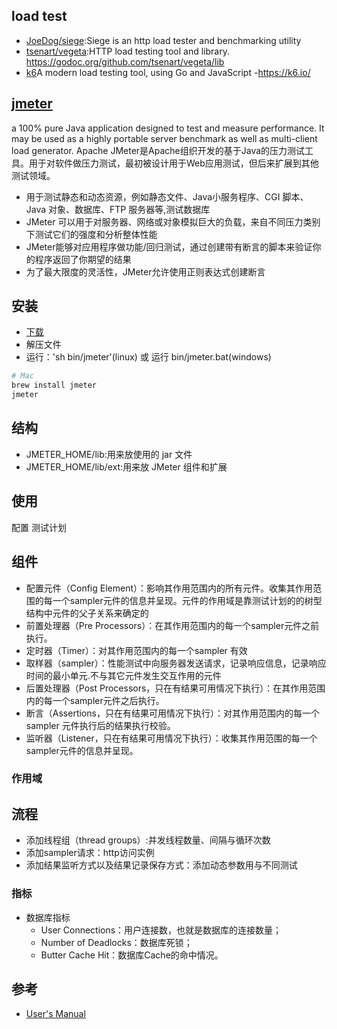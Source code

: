 ## load test

* [JoeDog/siege](https://github.com/JoeDog/siege):Siege is an http load tester and benchmarking utility
* [tsenart/vegeta](https://github.com/tsenart/vegeta):HTTP load testing tool and library. https://godoc.org/github.com/tsenart/vegeta/lib
* [k6](https://github.com/loadimpact/k6)A modern load testing tool, using Go and JavaScript -https://k6.io/

## [jmeter](https://github.com/apache/jmeter)

a 100% pure Java application designed to test and measure performance. It may be used as a highly portable server benchmark as well as multi-client load generator. Apache JMeter是Apache组织开发的基于Java的压力测试工具。用于对软件做压力测试，最初被设计用于Web应用测试，但后来扩展到其他测试领域。

* 用于测试静态和动态资源，例如静态文件、Java小服务程序、CGI 脚本、Java 对象、数据库、FTP 服务器等,测试数据库
* JMeter 可以用于对服务器、网络或对象模拟巨大的负载，来自不同压力类别下测试它们的强度和分析整体性能
* JMeter能够对应用程序做功能/回归测试，通过创建带有断言的脚本来验证你的程序返回了你期望的结果
* 为了最大限度的灵活性，JMeter允许使用正则表达式创建断言

## 安装

* [下载](http://jmeter.apache.org/download_jmeter.cgi)
* 解压文件
* 运行：'sh bin/jmeter'(linux) 或 运行 bin/jmeter.bat(windows)

```sh
# Mac
brew install jmeter
jmeter
```

## 结构

* JMETER_HOME/lib:用来放使用的 jar 文件
* JMETER_HOME/lib/ext:用来放 JMeter 组件和扩展

## 使用

配置 测试计划

## 组件

* 配置元件（Config Element）：影响其作用范围内的所有元件。收集其作用范围的每一个sampler元件的信息并呈现。元件的作用域是靠测试计划的的树型结构中元件的父子关系来确定的
* 前置处理器（Pre Processors）：在其作用范围内的每一个sampler元件之前执行。
* 定时器（Timer）：对其作用范围内的每一个sampler 有效
* 取样器（sampler）：性能测试中向服务器发送请求，记录响应信息，记录响应时间的最小单元.不与其它元件发生交互作用的元件
* 后置处理器（Post Processors，只在有结果可用情况下执行）：在其作用范围内的每一个sampler元件之后执行。
* 断言（Assertions，只在有结果可用情况下执行）：对其作用范围内的每一个sampler 元件执行后的结果执行校验。
* 监听器（Listener，只在有结果可用情况下执行）：收集其作用范围的每一个sampler元件的信息并呈现。

### 作用域



## 流程

* 添加线程组（thread groups）:并发线程数量、间隔与循环次数
* 添加sampler请求：http访问实例
* 添加结果监听方式以及结果记录保存方式：添加动态参数用与不同测试

### 指标

* 数据库指标
    - User Connections：用户连接数，也就是数据库的连接数量；
    - Number of Deadlocks：数据库死锁；
    - Butter Cache Hit：数据库Cache的命中情况。

## 参考

* [User's Manual](http://jmeter.apache.org/usermanual/)
